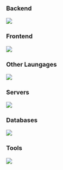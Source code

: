 ### Backend
<img src="https://skillicons.dev/icons?i=python,flask,fastapi,nodejs,php,lua"/>

### Frontend
<img src="https://skillicons.dev/icons?i=html,css,js,react,bootstrap,jquery"/>

### Other Laungages
<img src="https://skillicons.dev/icons?i=bots,r"/>

### Servers
<img src="https://skillicons.dev/icons?i=cloudflare,aws,gcp,firebase"/>

### Databases
<img src="https://skillicons.dev/icons?i=mysql"/>

### Tools
<img src="https://skillicons.dev/icons?i=vscode,robloxstudio,postman,replit,github,git,gitlab,figma,stackoverflow,netlify,nginx"/>
